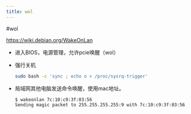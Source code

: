 ```yaml
---
title: wol
---
```


#wol

https://wiki.debian.org/WakeOnLan

* 进入BIOS，电源管理，允许pcie唤醒（wol）

* 强行关机

  ```sh
  sudo bash -c 'sync ; echo o > /proc/sysrq-trigger'
  ```

* 局域网其他电脑发送命令唤醒，使用mac地址。

  ```sh
  $ wakeonlan 7c:10:c9:3f:03:56
  Sending magic packet to 255.255.255.255:9 with 7c:10:c9:3f:03:56
  ```